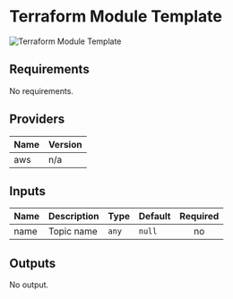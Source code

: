 # Terraform Module Template

![Terraform Module Template](terraform\_module\_template.png)

## Requirements

No requirements.

## Providers

| Name | Version |
|------|---------|
| aws | n/a |

## Inputs

| Name | Description | Type | Default | Required |
|------|-------------|------|---------|:--------:|
| name | Topic name | `any` | `null` | no |

## Outputs

No output.

